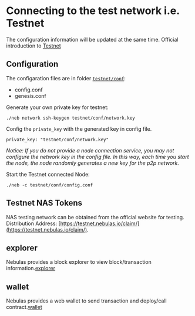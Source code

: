 # Connecting to the test network i.e. Testnet

The configuration information will be updated at the same time. Official introduction to [Testnet](https://github.com/nebulasio/wiki/blob/master/testnet.md)

## Configuration

The configaration files are in folder [`testnet/conf`](https://github.com/nebulasio/go-nebulas/tree/develop/testnet/conf):

 - config.conf
 - genesis.conf

Generate your own private key for testnet:

```
./neb network ssh-keygen testnet/conf/network.key
```

Config the `private_key` with the generated key in config file.

```
private_key: "testnet/conf/network.key"
```

*Notice: If you do not provide a node connection service, you may not configure the network key in the config file. In this way, each time you start the node, the node randomly generates a new key for the p2p network.*

Start the Testnet connected Node:

```
./neb -c testnet/conf/config.conf
```

## Testnet NAS Tokens

NAS testing network can be obtained from the official website for testing. Distribution Address: [https://testnet.nebulas.io/claim/](https://testnet.nebulas.io/claim/).

## explorer

Nebulas provides a block explorer to view block/transaction information.[explorer](https://explorer.nebulas.io/#/)

## wallet

Nebulas provides a web wallet to send transaction and deploy/call contract.[wallet](https://github.com/nebulasio/web-wallet)
